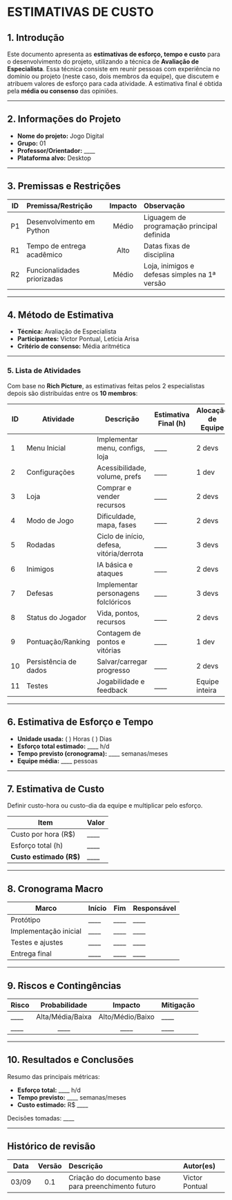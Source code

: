 # ESTIMATIVAS DE CUSTO

## 1. Introdução

Este documento apresenta as **estimativas de esforço, tempo e custo** para o desenvolvimento do projeto, utilizando a técnica de **Avaliação de Especialista**.
Essa técnica consiste em reunir pessoas com experiência no domínio ou projeto (neste caso, dois membros da equipe), que discutem e atribuem valores de esforço para cada atividade. A estimativa final é obtida pela **média ou consenso** das opiniões.

---

## 2. Informações do Projeto

* **Nome do projeto:** Jogo Digital
* **Grupo:** 01
* **Professor/Orientador:** \_\_\_\_
* **Plataforma alvo:** Desktop

---

## 3. Premissas e Restrições

|  ID | Premissa/Restrição |      Impacto     | Observação |
| :-: | :----------------- | :--------------: | :--------- |
|  P1 | Desenvolvimento em Python          |Médio | Liguagem de programação principal definida   |
|  R1 | Tempo de entrega acadêmico          | Alto | Datas fixas de disciplina   |
|  R2 | Funcionalidades priorizadas           |Médio | Loja, inimigos e defesas simples na 1ª versão   |

---

## 4. Método de Estimativa

* **Técnica:** Avaliação de Especialista
* **Participantes:** Victor Pontual, Letícia Arisa
* **Critério de consenso:** Média aritmética

---

### **5. Lista de Atividades**

Com base no **Rich Picture**, as estimativas feitas pelos 2 especialistas depois são distribuídas entre os **10 membros**:

| ID | Atividade             | Descrição                                | Estimativa Final (h) | Alocação de Equipe |
| -- | --------------------- | ---------------------------------------- | -------------------- | ------------------ |
| 1  | Menu Inicial          | Implementar menu, configs, loja          | \_\_\_\_             | 2 devs             |
| 2  | Configurações         | Acessibilidade, volume, prefs            | \_\_\_\_             | 1 dev              |
| 3  | Loja                  | Comprar e vender recursos                | \_\_\_\_             | 2 devs             |
| 4  | Modo de Jogo          | Dificuldade, mapa, fases                 | \_\_\_\_             | 2 devs             |
| 5  | Rodadas               | Ciclo de início, defesa, vitória/derrota | \_\_\_\_             | 3 devs             |
| 6  | Inimigos              | IA básica e ataques                      | \_\_\_\_             | 2 devs             |
| 7  | Defesas               | Implementar personagens folclóricos      | \_\_\_\_             | 3 devs             |
| 8  | Status do Jogador     | Vida, pontos, recursos                   | \_\_\_\_             | 2 devs             |
| 9  | Pontuação/Ranking     | Contagem de pontos e vitórias            | \_\_\_\_             | 1 dev              |
| 10 | Persistência de dados | Salvar/carregar progresso                | \_\_\_\_             | 2 devs             |
| 11 | Testes                | Jogabilidade e feedback                  | \_\_\_\_             | Equipe inteira     |

---

## 6. Estimativa de Esforço e Tempo

* **Unidade usada:** ( ) Horas  ( ) Dias
* **Esforço total estimado:** \_\_\_\_ h/d
* **Tempo previsto (cronograma):** \_\_\_\_ semanas/meses
* **Equipe média:** \_\_\_\_ pessoas

---

## 7. Estimativa de Custo

Definir custo-hora ou custo-dia da equipe e multiplicar pelo esforço.

| Item                     | Valor    |
| ------------------------ | -------- |
| Custo por hora (R\$)     | \_\_\_\_ |
| Esforço total (h)        | \_\_\_\_ |
| **Custo estimado (R\$)** | \_\_\_\_ |

---

## 8. Cronograma Macro

| Marco                 | Início   | Fim      | Responsável |
| --------------------- | -------- | -------- | ----------- |
| Protótipo             | \_\_\_\_ | \_\_\_\_ | \_\_\_\_    |
| Implementação inicial | \_\_\_\_ | \_\_\_\_ | \_\_\_\_    |
| Testes e ajustes      | \_\_\_\_ | \_\_\_\_ | \_\_\_\_    |
| Entrega final         | \_\_\_\_ | \_\_\_\_ | \_\_\_\_    |

---

## 9. Riscos e Contingências

| Risco    |   Probabilidade  |      Impacto     | Mitigação |
| -------- | :--------------: | :--------------: | --------- |
| \_\_\_\_ | Alta/Média/Baixa | Alto/Médio/Baixo | \_\_\_\_  |
| \_\_\_\_ |     \_\_\_\_     |     \_\_\_\_     | \_\_\_\_  |

---

## 10. Resultados e Conclusões

Resumo das principais métricas:

* **Esforço total:** \_\_\_\_ h/d
* **Tempo previsto:** \_\_\_\_ semanas/meses
* **Custo estimado:** R\$ \_\_\_\_

Decisões tomadas: \_\_\_\_

---
## Histórico de revisão

|   Data   | Versão | Descrição            | Autor(es) |
| :------: | :----: | :------------------- | :-------- |
| 03/09 |   0.1  | Criação do documento base para preenchimento futuro | Victor Pontual  |